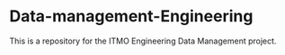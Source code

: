 # Data-management-Engineering
This is a repository for the ITMO Engineering Data Management project.
